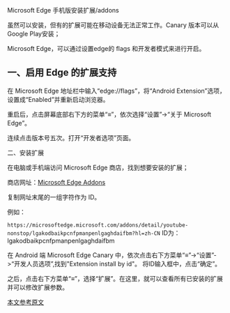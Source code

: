 Microsoft Edge 手机版安装扩展/addons

虽然可以安装，但有的扩展可能在移动设备无法正常工作。Canary 版本可以从 Google Play安装；

Microsoft Edge，可以通过设置edge的 flags 和开发者模式来进行开启。

## 一、启用 Edge 的扩展支持

在 Microsoft Edge 地址栏中输入“edge://flags”，将“Android Extension”选项，设置成“Enabled”并重新启动浏览器。

重启后，点击屏幕底部右下方的菜单“≡”，依次选择“设置”->“关于 Microsoft Edge”。

连续点击版本号五次。打开“开发者选项”页面。



二、安装扩展

在电脑或手机端访问 Microsoft Edge 商店，找到想要安装的扩展；

商店网址：[Microsoft Edge Addons](https://microsoftedge.microsoft.com/addons/Microsoft-Edge-Extensions-Home)

复制网址末尾的一组字符作为 ID。

例如：

`https://microsoftedge.microsoft.com/addons/detail/youtube-nonstop/lgakodbaikpcnfpmanpenlgaghdaifbm?hl=zh-CN`
ID为：lgakodbaikpcnfpmanpenlgaghdaifbm

在 Android 端 Microsoft Edge Canary 中，依次点击右下方菜单“≡”->“设置”->“开发人员选项”,找到"Extension install by id"。 将ID输入框中，点击“确定”。



之后，点击右下方菜单“≡”，选择“扩展”。在这里，就可以查看所有已安装的扩展并可以修改扩展参数。


[本文参考原文](https://zhuanlan.zhihu.com/p/690550454)
